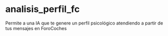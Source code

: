 # analisis_perfil_fc
Permite a una IA que te genere un perfil psicológico atendiendo a partir de tus mensajes en ForoCoches

